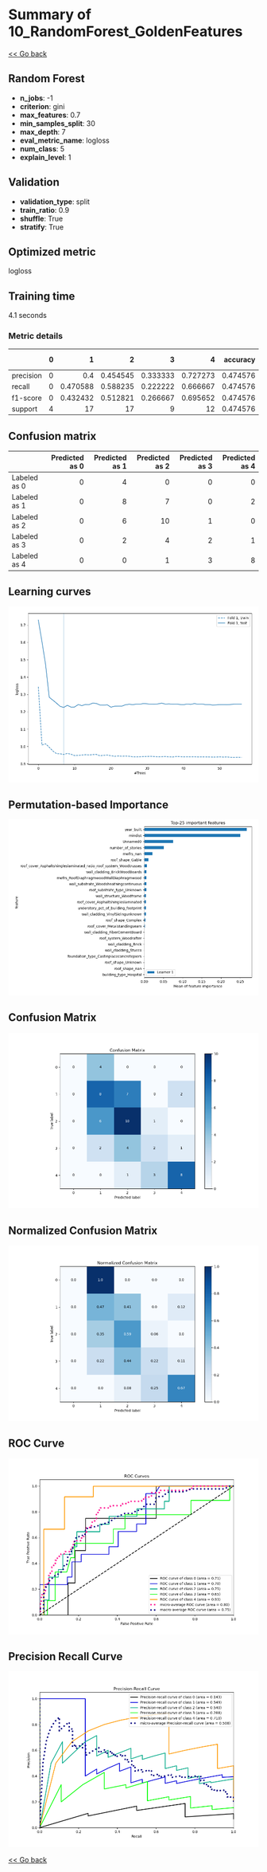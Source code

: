 # Summary of 10_RandomForest_GoldenFeatures

[<< Go back](../README.md)


## Random Forest
- **n_jobs**: -1
- **criterion**: gini
- **max_features**: 0.7
- **min_samples_split**: 30
- **max_depth**: 7
- **eval_metric_name**: logloss
- **num_class**: 5
- **explain_level**: 1

## Validation
 - **validation_type**: split
 - **train_ratio**: 0.9
 - **shuffle**: True
 - **stratify**: True

## Optimized metric
logloss

## Training time

4.1 seconds

### Metric details
|           |   0 |         1 |         2 |        3 |         4 |   accuracy |   macro avg |   weighted avg |   logloss |
|:----------|----:|----------:|----------:|---------:|----------:|-----------:|------------:|---------------:|----------:|
| precision |   0 |  0.4      |  0.454545 | 0.333333 |  0.727273 |   0.474576 |    0.38303  |       0.444992 |   1.22514 |
| recall    |   0 |  0.470588 |  0.588235 | 0.222222 |  0.666667 |   0.474576 |    0.389542 |       0.474576 |   1.22514 |
| f1-score  |   0 |  0.432432 |  0.512821 | 0.266667 |  0.695652 |   0.474576 |    0.381514 |       0.454528 |   1.22514 |
| support   |   4 | 17        | 17        | 9        | 12        |   0.474576 |   59        |      59        |   1.22514 |


## Confusion matrix
|              |   Predicted as 0 |   Predicted as 1 |   Predicted as 2 |   Predicted as 3 |   Predicted as 4 |
|:-------------|-----------------:|-----------------:|-----------------:|-----------------:|-----------------:|
| Labeled as 0 |                0 |                4 |                0 |                0 |                0 |
| Labeled as 1 |                0 |                8 |                7 |                0 |                2 |
| Labeled as 2 |                0 |                6 |               10 |                1 |                0 |
| Labeled as 3 |                0 |                2 |                4 |                2 |                1 |
| Labeled as 4 |                0 |                0 |                1 |                3 |                8 |

## Learning curves
![Learning curves](learning_curves.png)

## Permutation-based Importance
![Permutation-based Importance](permutation_importance.png)
## Confusion Matrix

![Confusion Matrix](confusion_matrix.png)


## Normalized Confusion Matrix

![Normalized Confusion Matrix](confusion_matrix_normalized.png)


## ROC Curve

![ROC Curve](roc_curve.png)


## Precision Recall Curve

![Precision Recall Curve](precision_recall_curve.png)



[<< Go back](../README.md)
